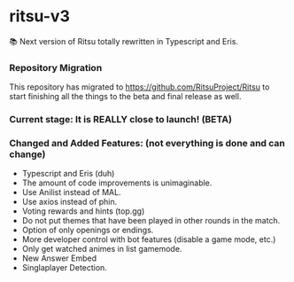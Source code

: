 # ritsu-v3
📚 Next version of Ritsu totally rewritten in Typescript and Eris.

### Repository Migration

This repository has migrated to https://github.com/RitsuProject/Ritsu to start finishing all the things to the beta and final release as well.

### Current stage: **It is REALLY close to launch! (BETA)**

### Changed and Added Features: (not everything is done and can change)
- Typescript and Eris (duh)
- The amount of code improvements is unimaginable.
- Use Anilist instead of MAL.
- Use axios instead of phin.
- Voting rewards and hints (top.gg)
- Do not put themes that have been played in other rounds in the match.
- Option of only openings or endings.
- More developer control with bot features (disable a game mode, etc.)
- Only get watched animes in list gamemode.
- New Answer Embed
- Singlaplayer Detection.
